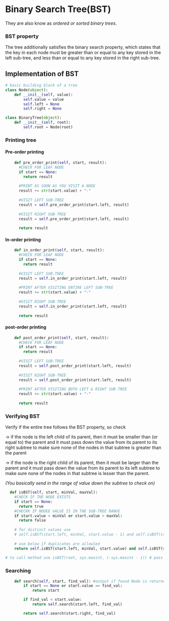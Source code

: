 # Binary Search Tree(BST)
They are also know as *ordered or sorted binary trees*.
### BST property
The tree additionally satisfies the binary search property, which states that the key in each node must be greater 
than or equal to any key stored in the left sub-tree, and less than or equal to any key stored in the right sub-tree.

## Implementation of BST
```python
# basic building block of a tree
class Node(object):
    def __init__(self, value):
        self.value = value
        self.left = None
        self.right = None

class BinaryTree(object):
    def __init__(self, root):
        self.root = Node(root)
```
### Printing tree
#### Pre-order printing
```python
    def pre_order_print(self, start, result):
      #CHECK FOR LEAF NODE
      if start == None:
        return result
      
      #PRINT AS SOON AS YOU VISIT A NODE
      result += str(start.value) + "-"
      
      #VISIT LEFT SUB-TREE
      result = self.pre_order_print(start.left, result)
      
      #VISIT RIGHT SUB-TREE
      result = self.pre_order_print(start.left, result)
      
      return result
```
#### In-order printing
```python
    def in_order_print(self, start, result):
      #CHECK FOR LEAF NODE
      if start == None:
        return result
      
      #VISIT LEFT SUB-TREE
      result = self.in_order_print(start.left, result)
      
      #PRINT AFTER VISITING ENTIRE LEFT SUB-TREE
      result += str(start.value) + "-"
      
      #VISIT RIGHT SUB-TREE
      result = self.in_order_print(start.left, result)
      
      return result
```
#### post-order printing
```python
    def post_order_print(self, start, result):
      #CHECK FOR LEAF NODE
      if start == None:
        return result
      
      #VISIT LEFT SUB-TREE
      result = self.post_order_print(start.left, result)
      
      #VISIT RIGHT SUB-TREE
      result = self.post_order_print(start.left, result)
      
      #PRINT AFTER VISITING BOTH LEFT & RIGHT SUB-TREE
      result += str(start.value) + "-"
      
      return result
```
### Verifying BST
Verify if the entire tree follows the BST property, so check<br/>

-> if the node is the left child of its parent, then it must be smaller than (or equal to) the parent and it must pass down the value from its parent to its right subtree to make sure none of the nodes in that subtree is greater than the parent<br/>

-> if the node is the right child of its parent, then it must be larger than the parent and it must pass down the value from its parent to its left subtree to make sure none of the nodes in that subtree is lesser than the parent.<br/>

*(You basically send in the range of value down the subtree to check on)*

```python
  def isBST(self, start, minVal, maxVal):
    #CHECK IF THE NODE EXISTS
    if start == None:
      return true
    #CHECKK IF NODEE VALUE IS IN THE SUB-TREE RANGE
    if start.value < minVal or start.value > maxVal:
      return false
    
    # for distinct values use 
    # self.isBST(start.left, minVal, start.value - 1) and self.isBST(start.right, start.value + 1, maxValue)
    
    # use below if duplicates are allowled
    return self.isBST(start.left, minVal, start.value) and self.isBST(start.right, start.value, maxValue)
    
# to call method use isBST(root, sys.maxint, (-sys.maxint - 1)) # pass max and min integer values
```
### Searching
```python
    def search(self, start, find_val): #output if found Node is returned else None
        if start == None or start.value == find_val:
            return start

        if find_val < start.value:
            return self.search(start.left, find_val)

        return self.search(start.right, find_val)
```

